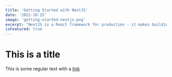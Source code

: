 ```yaml
---
title: 'Getting Started with NextJS'
date: '2022-10-15'
image: 'getting-started-nextjs.png'
excerpt: "NextJS is a React framework for production - it makes building fullstack React apps and sites a breeze and ships with built in SSR"
isFeatured: true
---
```


# This is a title

This is some regular text with a [link](https://google.com)